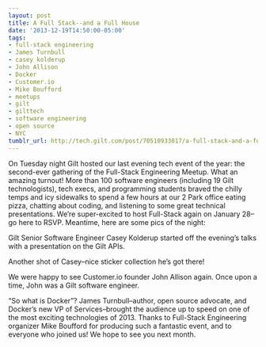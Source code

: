 ```yaml
---
layout: post
title: A Full Stack--and a Full House
date: '2013-12-19T14:50:00-05:00'
tags:
- full-stack engineering
- James Turnbull
- casey kolderup
- John Allison
- Docker
- Customer.io
- Mike Boufford
- meetups
- gilt
- gilttech
- software engineering
- open source
- NYC
tumblr_url: http://tech.gilt.com/post/70510933017/a-full-stack-and-a-full-house
---
```

On Tuesday night Gilt hosted our last evening tech event of the year: the second-ever gathering of the Full-Stack Engineering Meetup. What an amazing turnout! More than 100 software engineers (including 19 Gilt technologists), tech execs, and programming students braved the chilly temps and icy sidewalks to spend a few hours at our 2 Park office eating pizza, chatting about coding, and listening to some great technical presentations.
We’re super-excited to host Full-Stack again on January 28–go here to RSVP. Meantime, here are some pics of the night:

Gilt Senior Software Engineer Casey Kolderup started off the evening’s talks with a presentation on the Gilt APIs.

Another shot of Casey–nice sticker collection he’s got there!


We were happy to see Customer.io founder John Allison again. Once upon a time, John was a Gilt software engineer. 


“So what is Docker”? James Turnbull–author, open source advocate, and Docker’s new VP of Services–brought the audience up to speed on one of the most exciting technologies of 2013.
Thanks to Full-Stack Engineering organizer Mike Boufford for producing such a fantastic event, and to everyone who joined us! We hope to see you next month.

